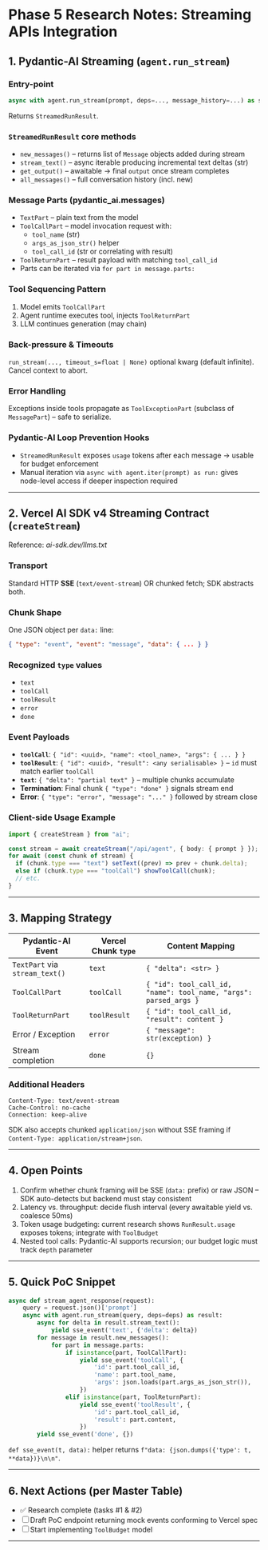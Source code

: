 # Phase 5 Research Notes: Streaming APIs Integration

## 1. Pydantic-AI Streaming (`agent.run_stream`)

### Entry-point

```python
async with agent.run_stream(prompt, deps=..., message_history=...) as stream:
```

Returns `StreamedRunResult`.

### `StreamedRunResult` core methods

- `new_messages()` – returns list of `Message` objects added during stream
- `stream_text()` – async iterable producing incremental text deltas (str)
- `get_output()` – awaitable -> final `output` once stream completes
- `all_messages()` – full conversation history (incl. new)

### Message Parts (pydantic_ai.messages)

- `TextPart` – plain text from the model
- `ToolCallPart` – model invocation request with:
  - `tool_name` (str)
  - `args_as_json_str()` helper
  - `tool_call_id` (str or correlating with result)
- `ToolReturnPart` – result payload with matching `tool_call_id`
- Parts can be iterated via `for part in message.parts:`

### Tool Sequencing Pattern

1. Model emits `ToolCallPart`
2. Agent runtime executes tool, injects `ToolReturnPart`
3. LLM continues generation (may chain)

### Back-pressure & Timeouts

`run_stream(..., timeout_s=float | None)` optional kwarg (default infinite). Cancel context to abort.

### Error Handling

Exceptions inside tools propagate as `ToolExceptionPart` (subclass of `MessagePart`) – safe to serialize.

### Pydantic-AI Loop Prevention Hooks

- `StreamedRunResult` exposes `usage` tokens after each message → usable for budget enforcement
- Manual iteration via `async with agent.iter(prompt) as run:` gives node-level access if deeper inspection required

---

## 2. Vercel AI SDK v4 Streaming Contract (`createStream`)

Reference: _ai-sdk.dev/llms.txt_

### Transport

Standard HTTP **SSE** (`text/event-stream`) OR chunked fetch; SDK abstracts both.

### Chunk Shape

One JSON object per `data:` line:

```json
{ "type": "event", "event": "message", "data": { ... } }
```

### Recognized `type` values

- `text`
- `toolCall`
- `toolResult`
- `error`
- `done`

### Event Payloads

- **`toolCall`**: `{ "id": <uuid>, "name": <tool_name>, "args": { ... } }`
- **`toolResult`**: `{ "id": <uuid>, "result": <any serialisable> }` – `id` must match earlier `toolCall`
- **`text`**: `{ "delta": "partial text" }` – multiple chunks accumulate
- **Termination**: Final chunk `{ "type": "done" }` signals stream end
- **Error**: `{ "type": "error", "message": "..." }` followed by stream close

### Client-side Usage Example

```ts
import { createStream } from "ai";

const stream = await createStream("/api/agent", { body: { prompt } });
for await (const chunk of stream) {
  if (chunk.type === "text") setText((prev) => prev + chunk.delta);
  else if (chunk.type === "toolCall") showToolCall(chunk);
  // etc.
}
```

---

## 3. Mapping Strategy

| Pydantic-AI Event              | Vercel Chunk `type` | Content Mapping                                                  |
| ------------------------------ | ------------------- | ---------------------------------------------------------------- |
| `TextPart` via `stream_text()` | `text`              | `{ "delta": <str> }`                                             |
| `ToolCallPart`                 | `toolCall`          | `{ "id": tool_call_id, "name": tool_name, "args": parsed_args }` |
| `ToolReturnPart`               | `toolResult`        | `{ "id": tool_call_id, "result": content }`                      |
| Error / Exception              | `error`             | `{ "message": str(exception) }`                                  |
| Stream completion              | `done`              | `{}`                                                             |

### Additional Headers

```
Content-Type: text/event-stream
Cache-Control: no-cache
Connection: keep-alive
```

SDK also accepts chunked `application/json` without SSE framing if `Content-Type: application/stream+json`.

---

## 4. Open Points

1. Confirm whether chunk framing will be SSE (`data:` prefix) or raw JSON – SDK auto-detects but backend must stay consistent
2. Latency vs. throughput: decide flush interval (every awaitable yield vs. coalesce 50ms)
3. Token usage budgeting: current research shows `RunResult.usage` exposes tokens; integrate with `ToolBudget`
4. Nested tool calls: Pydantic-AI supports recursion; our budget logic must track `depth` parameter

---

## 5. Quick PoC Snippet

```python
async def stream_agent_response(request):
    query = request.json()['prompt']
    async with agent.run_stream(query, deps=deps) as result:
        async for delta in result.stream_text():
            yield sse_event('text', {'delta': delta})
        for message in result.new_messages():
            for part in message.parts:
                if isinstance(part, ToolCallPart):
                    yield sse_event('toolCall', {
                        'id': part.tool_call_id,
                        'name': part.tool_name,
                        'args': json.loads(part.args_as_json_str()),
                    })
                elif isinstance(part, ToolReturnPart):
                    yield sse_event('toolResult', {
                        'id': part.tool_call_id,
                        'result': part.content,
                    })
        yield sse_event('done', {})
```

`def sse_event(t, data):` helper returns `f"data: {json.dumps({'type': t, **data})}\n\n"`.

---

## 6. Next Actions (per Master Table)

- ✅ Research complete (tasks #1 & #2)
- ☐ Draft PoC endpoint returning mock events conforming to Vercel spec
- ☐ Start implementing `ToolBudget` model

---
